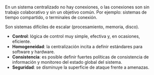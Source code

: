 En un sistema centralizado no hay conexiones, o las conexiones son sin trabajo colaborativo y sin un objetivo común. Por ejemplo: sistemas de tiempo compartido, o terminales de conexión.

Son sistemas difíciles de escalar (procesamiento, memoria, disco).

- **Control**: lógica de control muy simple, efectiva y, en ocasiones, eficiente.
- **Homogeneidad**: la centralización incita a definir estándares para software y hardware.
- **Consistencia**: es posible definir fuertes políticas de consistencia de información y monitoreo del estado global del sistema.
- **Seguridad**: se disminuye la superficie de ataque frente a amenazas.
